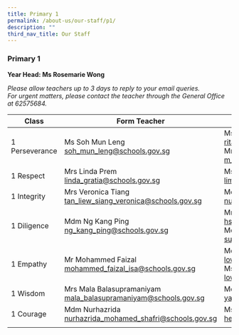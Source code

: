 ```yaml
---
title: Primary 1
permalink: /about-us/our-staff/p1/
description: ""
third_nav_title: Our Staff
---
```

### **Primary 1**
**Year Head: Ms Rosemarie Wong**

_Please allow teachers up to 3 days to reply to your email queries.  
For urgent matters, please contact the teacher through the General Office at 62575684._

| Class | Form Teacher | Co-Form Teacher |
|---|---|---|
| 1 Perseverance | Ms Soh Mun Leng<br>[soh_mun_leng@schools.gov.sg](mailto:soh_mun_leng@schools.gov.sg) | Ms Rita Gupta<br>[rita_gupta_k_prasad@schools.gov.sg](mailto:rita_gupta_k_prasad@schools.gov.sg)<br>Mr M Hassan Mohamed<br>[m_hassan_mohamed@schools.gov.sg](mailto:m_hassan_mohamed@schools.gov.sg) |
| 1 Respect | Mrs Linda Prem<br>[linda_gratia@schools.gov.sg](mailto:linda_gratia@schools.gov.sg) | Ms Lim See Voon<br>[lim_see_voon@schools.gov.sg](mailto:lim_see_voon@schools.gov.sg) |
| 1 Integrity | Mrs Veronica Tiang<br>[tan_liew_siang_veronica@schools.gov.sg](mailto:tan_liew_siang_veronica@schools.gov.sg) | Mdm Nurul Natasha <br>[nurul_natasha_muhd_farhan@schools.gov.sg](mailto:nurul_natasha_muhd_farhan@schools.gov.sg) |
| 1 Diligence | Mdm Ng Kang Ping<br>[ng_kang_ping@schools.gov.sg](mailto:ng_kang_ping@schools.gov.sg) | Mrs Lilian Mani<br>[hsu_hwee_luck_lilian@schools.gov.sg](mailto:hsu_hwee_luck_lilian@schools.gov.sg)<br>Mdm Suzanah<br>[suzanah_rahim@schools.gov.sg](mailto:suzanah_rahim@schools.gov.sg) |
| 1 Empathy | Mr Mohammed Faizal <br>[mohammed_faizal_isa@schools.gov.sg](mailto:mohammed_faizal_isa@schools.gov.sg) | Mdm Low Hui Li<br>[low_hui_li@schools.gov.sg](mailto:low_hui_li@schools.gov.sg)<br>Ms Leanna Low<br>[low_lay_lay@schools.gov.sg](mailto:low_lay_lay@schools.gov.sg) |
| 1 Wisdom | Mrs Mala Balasupramaniyam<br>[mala_balasupramaniyam@schools.gov.sg](mailto:mala_balasupramaniyam@schools.gov.sg) | Mdm Yang Xiaojing<br>[yang_xiaojing@schools.gov.sg](mailto:yang_xiaojing@schools.gov.sg) |
| 1 Courage | Mdm Nurhazrida <br>[nurhazrida_mohamed_shafri@schools.gov.sg](mailto:nurhazrida_mohamed_shafri@schools.gov.sg) | Ms Hee Chuan Min<br>[hee_chuan_min@schools.gov.sg](mailto:hee_chuan_min@schools.gov.sg) |
|  |  |  |